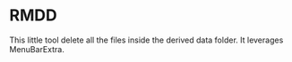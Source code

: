 # RMDD

This little tool delete all the files inside the derived data folder. It leverages MenuBarExtra.
